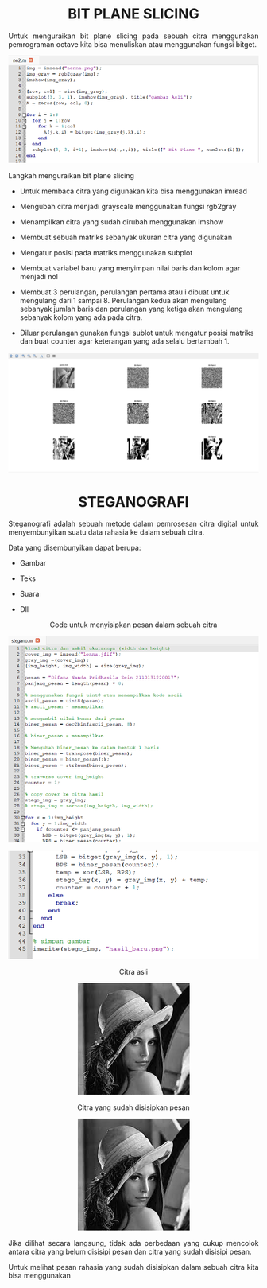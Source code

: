 <p><h1><center><b>BIT PLANE SLICING</b></center></h1></p>

<p align="justify">Untuk menguraikan bit plane slicing pada sebuah citra menggunakan pemrograman octave kita bisa menuliskan atau menggunakan fungsi bitget.
 
<p align="center"><img src="img/cdbit.png"></p>

<p align="justify">Langkah menguraikan bit plane slicing</p>

- Untuk membaca citra yang digunakan kita bisa menggunakan imread

- Mengubah citra menjadi grayscale menggunakan fungsi rgb2gray

- Menampilkan citra yang sudah dirubah menggunakan imshow

- Membuat sebuah matriks sebanyak ukuran citra yang digunakan

- Mengatur posisi pada matriks menggunakan subplot

- Membuat variabel baru yang menyimpan nilai baris dan kolom agar menjadi nol

- Membuat 3 perulangan, perulangan pertama atau i dibuat untuk mengulang dari 1 sampai 8. Perulangan kedua akan mengulang sebanyak jumlah baris dan perulangan yang ketiga akan mengulang sebanyak kolom yang ada pada citra.

- Diluar perulangan gunakan fungsi sublot untuk mengatur posisi matriks dan buat counter agar keterangan yang ada selalu bertambah 1.

<p align="center"><img src="img/bit.png"></p>

<p><h1><center><b>STEGANOGRAFI</b></center></h1></p>

<p align="justify">Steganografi adalah sebuah metode dalam pemrosesan citra digital untuk menyembunyikan suatu data rahasia ke dalam sebuah citra.</p>

Data yang disembunyikan dapat berupa:

- Gambar

- Teks

- Suara

- Dll

<p align="center">Code untuk menyisipkan pesan dalam sebuah citra</p>

<p align="center"><img src="img/cdstg.png"></p>

<p align="center"><img src="img/cdstg1.png"></p>

<p align="center">Citra asli</p>

<p align="center"><img src="img/lenna.jfif"></p>

<p align="center">Citra yang sudah disisipkan pesan</p>

<p align="center"><img src="img/hasil_baru.png"></p>

<p align="justify">Jika dilihat secara langsung, tidak ada perbedaan yang cukup mencolok antara citra yang belum disisipi pesan dan citra yang sudah disisipi pesan.</p>

<p align="justify">Untuk melihat pesan rahasia yang sudah disisipkan dalam sebuah citra kita bisa menggunakan</p>